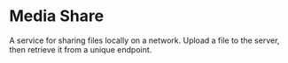 # Media Share

A service for sharing files locally on a network. Upload a file to the server, then retrieve it from a unique endpoint.
